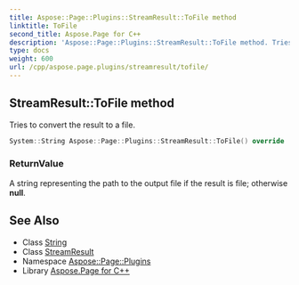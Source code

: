 ```yaml
---
title: Aspose::Page::Plugins::StreamResult::ToFile method
linktitle: ToFile
second_title: Aspose.Page for C++
description: 'Aspose::Page::Plugins::StreamResult::ToFile method. Tries to convert the result to a file in C++.'
type: docs
weight: 600
url: /cpp/aspose.page.plugins/streamresult/tofile/
---
```

## StreamResult::ToFile method


Tries to convert the result to a file.

```cpp
System::String Aspose::Page::Plugins::StreamResult::ToFile() override
```


### ReturnValue

A string representing the path to the output file if the result is file; otherwise **null**.

## See Also

* Class [String](../../../system/string/)
* Class [StreamResult](../)
* Namespace [Aspose::Page::Plugins](../../)
* Library [Aspose.Page for C++](../../../)
